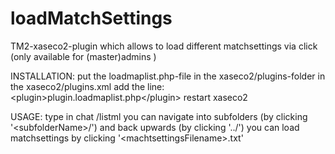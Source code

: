 loadMatchSettings
=================
TM2-xaseco2-plugin which allows to load different matchsettings via click (only available for (master)admins )

INSTALLATION:
put the loadmaplist.php-file in the xaseco2/plugins-folder
in the xaseco2/plugins.xml add the line:
&lt;plugin&gt;plugin.loadmaplist.php&lt;/plugin&gt;
restart xaseco2

USAGE:
type in chat /listml
you can navigate into subfolders (by clicking '&lt;subfolderName&gt;/')
and back upwards (by clicking '../')
you can load matchsettings by clicking '&lt;machtsettingsFilename>.txt'


